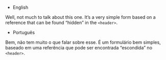 - English

Well, not much to talk about this one. It’s a very simple form based on a reference that can be found “hidden” in the `<header>`.


- Português

Bem, não tem muito o que falar sobre esse. É um formulário bem simples, baseado em uma referência que pode ser encontrada “escondida” no `<header>`.
